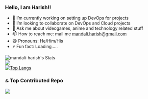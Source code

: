 ### Hello, I am Harish!!

- 🔭 I’m currently working on setting up DevOps for projects
- 👯 I’m looking to collaborate on DevOps and Cloud projects
- 💬 Ask me about videogames, anime and technology related stuff
- 📫 How to reach me: mail me mandali.harish@gmail.com
- 😄 Pronouns: He/Him/His
- ⚡ Fun fact: Loading.....

![mandali-harish's Stats](https://github-readme-stats.vercel.app/api?username=mandali-harish&theme=vue-dark&show_icons=true&hide_border=true&count_private=true)<br/>
![](https://github-readme-streak-stats.herokuapp.com/?user=mandali-harish&theme=dark&hide_border=true)<br/>
[![Top Langs](https://github-readme-stats.vercel.app/api/top-langs/?username=mandali-harish&layout=compact&theme=vision-friendly-dark)](https://github.com/mandali-harish/github-readme-stats)


### 🔝 Top Contributed Repo
![](https://github-contributor-stats.vercel.app/api?username=mandali-harish&limit=5&theme=onedark&combine_all_yearly_contributions=true)
